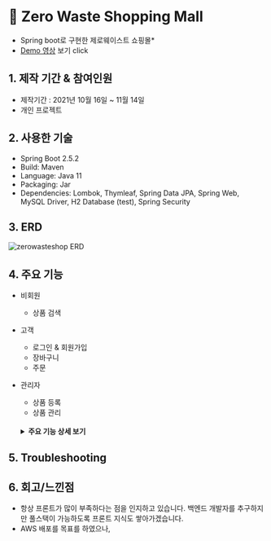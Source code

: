 # :open_file_folder: Zero Waste Shopping Mall
* Spring boot로 구현한 제로웨이스트 쇼핑몰*
*  [Demo 영상](https://drive.google.com/file/d/1X87e8Imd2t58-8d0RaVAg_IdjYCTVi9V/view?usp=sharing) 보기 click 

## 1. 제작 기간 & 참여인원

- 제작기간 : 2021년 10월 16일 ~ 11월 14일
- 개인 프로젝트

## 2. 사용한 기술

- Spring Boot 2.5.2
- Build: Maven
- Language: Java 11
- Packaging: Jar
- Dependencies: Lombok, Thymleaf, Spring Data JPA, Spring Web, MySQL Driver, H2 Database (test), Spring Security

## 3. ERD
![zerowasteshop ERD](https://user-images.githubusercontent.com/81130006/141724686-e9681d57-3d92-402e-b4c6-e341e4f30dc6.png)

## 4. 주요 기능

* 비회원
  - 상품 검색
* 고객
  - 로그인 & 회원가입
  - 장바구니
  - 주문
* 관리자
  - 상품 등록
  - 상품 관리
  </br>
  
  <details>

  <summary><b>주요 기능 상세 보기</b></summary>

  ### 4.1 Overview flow 
    - ![Untitled Diagram drawio](https://user-images.githubusercontent.com/81130006/141723882-a2e03ff4-58e8-42b0-a47f-eccab64bbb99.png)


   <div markdown="1">  

## 5. Troubleshooting

## 6. 회고/느낀점

- 항상 프론트가 많이 부족하다는 점을 인지하고 있습니다. 백엔드 개발자를 추구하지만 풀스택이 가능하도록 프론트 지식도 쌓아가겠습니다.
- AWS 배포를 목표를 하였으나,
